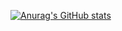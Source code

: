 [![Anurag's GitHub stats](https://github-readme-stats.vercel.app/api?username=Ananazo)](https://github.com/anuraghazra/github-readme-stats)

